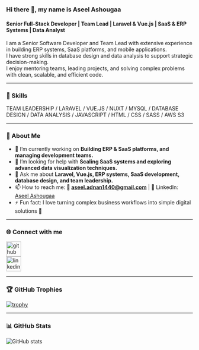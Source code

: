 ### Hi there 👋, my name is Aseel Ashougaa  
#### Senior Full-Stack Developer | Team Lead | Laravel & Vue.js | SaaS & ERP Systems | Data Analyst  


I am a Senior Software Developer and Team Lead with extensive experience in building ERP systems, SaaS platforms, and mobile applications.  
I have strong skills in database design and data analysis to support strategic decision-making.  
I enjoy mentoring teams, leading projects, and solving complex problems with clean, scalable, and efficient code.  

---

### 🔧 Skills  
TEAM LEADERSHIP / LARAVEL / VUE.JS / NUXT / MYSQL / DATABASE DESIGN / DATA ANALYSIS / JAVASCRIPT / HTML / CSS / SASS / AWS S3  

---

### 🚀 About Me
- 🔭 I’m currently working on **Building ERP & SaaS platforms, and managing development teams.**  
- 🤔 I’m looking for help with **Scaling SaaS systems and exploring advanced data visualization techniques.**  
- 💬 Ask me about **Laravel, Vue.js, ERP systems, SaaS development, database design, and team leadership.**  
- 📫 How to reach me: **📧 aseel.adnan1440@gmail.com** | 💼 LinkedIn: [Aseel Ashougaa](https://www.linkedin.com/in/aseel-ashogaa/)  
- ⚡ Fun fact: I love turning complex business workflows into simple digital solutions 🚀  

---

### 🌐 Connect with me
[<img src='https://cdn.jsdelivr.net/npm/simple-icons@3.0.1/icons/github.svg' alt='github' height='40'>](https://github.com/aseelar)  
[<img src='https://cdn.jsdelivr.net/npm/simple-icons@3.0.1/icons/linkedin.svg' alt='linkedin' height='40'>](https://www.linkedin.com/in/aseel-ashogaa/)  

---

### 🏆 GitHub Trophies
[![trophy](https://github-profile-trophy.vercel.app/?username=aseelar&theme=onedark)](https://github.com/ryo-ma/github-profile-trophy)  

---

### 📊 GitHub Stats
![GitHub stats](https://github-readme-stats.vercel.app/api?username=aseelar&show_icons=true&theme=radical)
